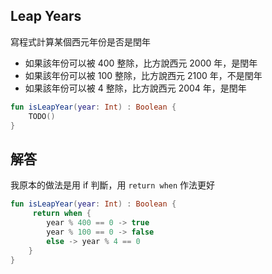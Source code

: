## Leap Years

寫程式計算某個西元年份是否是閏年

- 如果該年份可以被 400 整除，比方說西元 2000 年，是閏年
- 如果該年份可以被 100 整除，比方說西元 2100 年，不是閏年
- 如果該年份可以被 4 整除，比方說西元 2004 年，是閏年


```kotlin
fun isLeapYear(year: Int) : Boolean {
    TODO()
}
```

## 解答

我原本的做法是用 if 判斷，用 `return when` 作法更好

```kotlin
fun isLeapYear(year: Int) : Boolean {
     return when {
        year % 400 == 0 -> true
        year % 100 == 0 -> false
        else -> year % 4 == 0
    } 
}
```
